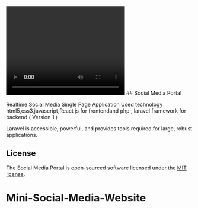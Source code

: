 <video width="320" height="240" controls>
  <source src="video.mov" type="video/mp4">
</video>
##   Social Media Portal 

 Realtime Social Media Single Page Application Used technology html5,css3,javascript,React js for frontendand php , laravel framework for backend ( Version 1 )

 

Laravel is accessible, powerful, and provides tools required for large, robust applications.



## License

The Social Media Portal is open-sourced software licensed under the [MIT license](https://opensource.org/licenses/MIT).
# Mini-Social-Media-Website

